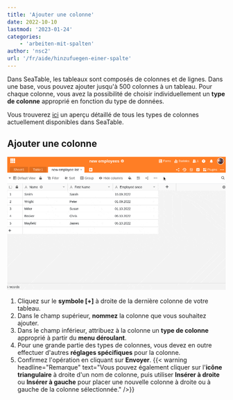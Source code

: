 ```yaml
---
title: 'Ajouter une colonne'
date: 2022-10-10
lastmod: '2023-01-24'
categories:
    - 'arbeiten-mit-spalten'
author: 'nsc2'
url: '/fr/aide/hinzufuegen-einer-spalte'
---
```


Dans SeaTable, les tableaux sont composés de colonnes et de lignes. Dans une base, vous pouvez ajouter jusqu'à 500 colonnes à un tableau. Pour chaque colonne, vous avez la possibilité de choisir individuellement un **type de colonne** approprié en fonction du type de données.

Vous trouverez [ici](https://seatable.io/fr/docs/spalten/uebersicht-alle-spaltentypen/) un aperçu détaillé de tous les types de colonnes actuellement disponibles dans SeaTable.

## Ajouter une colonne

![Ajout d’une colonne](images/how-to-add-a-coloumn.gif)

1. Cliquez sur le **symbole \[+\]** à droite de la dernière colonne de votre tableau.
2. Dans le champ supérieur, **nommez** la colonne que vous souhaitez ajouter.
3. Dans le champ inférieur, attribuez à la colonne un **type de colonne** approprié à partir du **menu déroulant**.
4. Pour une grande partie des types de colonnes, vous devez en outre effectuer d'autres **réglages spécifiques** pour la colonne.
5. Confirmez l'opération en cliquant sur **Envoyer**.
   {{< warning  headline="Remarque"  text="Vous pouvez également cliquer sur l'**icône triangulaire** à droite d'un nom de colonne, puis utiliser **Insérer à droite** ou **Insérer à gauche** pour placer une nouvelle colonne à droite ou à gauche de la colonne sélectionnée." />}}
